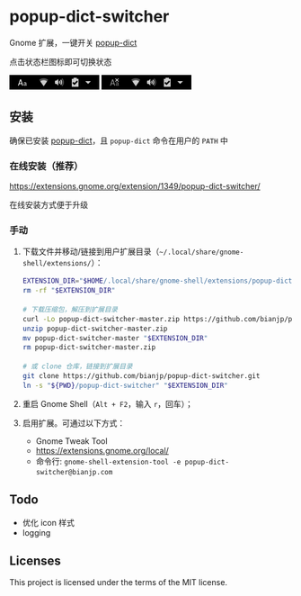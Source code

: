 # popup-dict-switcher

Gnome 扩展，一键开关 [popup-dict](https://github.com/bianjp/popup-dict/)

点击状态栏图标即可切换状态

![on](./screenshots/on.png)
![off](./screenshots/off.png)

## 安装

确保已安装 [popup-dict](https://github.com/bianjp/popup-dict/)，且 `popup-dict` 命令在用户的 `PATH` 中

### 在线安装（推荐）

https://extensions.gnome.org/extension/1349/popup-dict-switcher/

在线安装方式便于升级

### 手动

1. 下载文件并移动/链接到用户扩展目录（`~/.local/share/gnome-shell/extensions/`）：

    ```bash
    EXTENSION_DIR="$HOME/.local/share/gnome-shell/extensions/popup-dict-switcher@bianjp.com"
    rm -rf "$EXTENSION_DIR"

    # 下载压缩包，解压到扩展目录
    curl -Lo popup-dict-switcher-master.zip https://github.com/bianjp/popup-dict-switcher/archive/master.zip
    unzip popup-dict-switcher-master.zip
    mv popup-dict-switcher-master "$EXTENSION_DIR"
    rm popup-dict-switcher-master.zip

    # 或 clone 仓库，链接到扩展目录
    git clone https://github.com/bianjp/popup-dict-switcher.git
    ln -s "${PWD}/popup-dict-switcher" "$EXTENSION_DIR"
    ```

2. 重启 Gnome Shell（`Alt + F2`，输入 `r`，回车）；

3. 启用扩展。可通过以下方式：
    * Gnome Tweak Tool
    * https://extensions.gnome.org/local/
    * 命令行: `gnome-shell-extension-tool -e popup-dict-switcher@bianjp.com`

## Todo

* 优化 icon 样式
* logging

## Licenses

This project is licensed under the terms of the MIT license.
